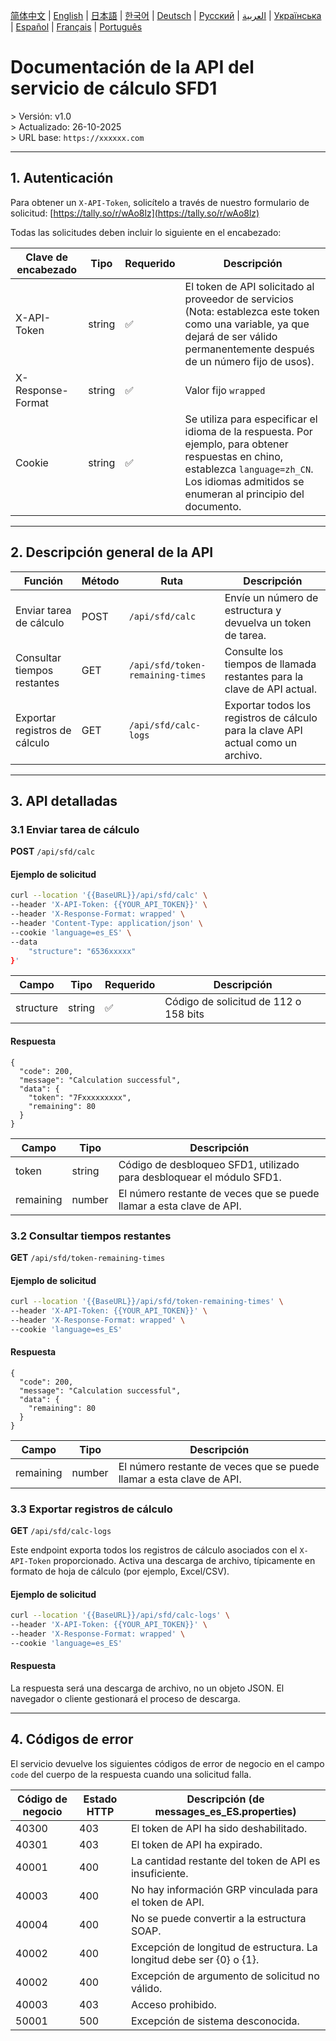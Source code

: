 [ 简体中文](./README.zh.md) | [English](./README.md) | [日本語](./README.ja.md) | [한국어](./README.ko.md) | [Deutsch](./README.de.md) | [Русский](./README.ru.md) | [العربية](./README.ar.md) | [Українська](./README.uk.md) | [Español](./README.es.md) | [Français](./README.fr.md) | [Português](./README.pt.md)

# Documentación de la API del servicio de cálculo SFD1
&gt; Versión: v1.0  
&gt; Actualizado: 26-10-2025  
&gt; URL base: `https://xxxxxx.com`  

---

## 1. Autenticación

Para obtener un `X-API-Token`, solicítelo a través de nuestro formulario de solicitud: [https://tally.so/r/wAo8lz](https://tally.so/r/wAo8lz)

Todas las solicitudes deben incluir lo siguiente en el encabezado:

| Clave de encabezado | Tipo | Requerido | Descripción |
|---|---|---|---|
| X-API-Token | string | ✅ | El token de API solicitado al proveedor de servicios (Nota: establezca este token como una variable, ya que dejará de ser válido permanentemente después de un número fijo de usos). |
| X-Response-Format | string | ✅ | Valor fijo `wrapped` |
| Cookie | string | ✅ | Se utiliza para especificar el idioma de la respuesta. Por ejemplo, para obtener respuestas en chino, establezca `language=zh_CN`. Los idiomas admitidos se enumeran al principio del documento. |

---

## 2. Descripción general de la API

| Función | Método | Ruta | Descripción |
|---|---|---|---|
| Enviar tarea de cálculo | POST | `/api/sfd/calc` | Envíe un número de estructura y devuelva un token de tarea. |
| Consultar tiempos restantes | GET | `/api/sfd/token-remaining-times`| Consulte los tiempos de llamada restantes para la clave de API actual. |
| Exportar registros de cálculo | GET | `/api/sfd/calc-logs` | Exportar todos los registros de cálculo para la clave API actual como un archivo. |

---

## 3. API detalladas

### 3.1 Enviar tarea de cálculo
**POST** `/api/sfd/calc`

#### Ejemplo de solicitud
```bash
curl --location '{{BaseURL}}/api/sfd/calc' \
--header 'X-API-Token: {{YOUR_API_TOKEN}}' \
--header 'X-Response-Format: wrapped' \
--header 'Content-Type: application/json' \
--cookie 'language=es_ES' \
--data 
    "structure": "6536xxxxx"
}'
```

| Campo | Tipo | Requerido | Descripción |
|---|---|---|---|
| structure | string | ✅ | Código de solicitud de 112 o 158 bits |

#### Respuesta
```
{
  "code": 200,
  "message": "Calculation successful",
  "data": {
    "token": "7Fxxxxxxxxx",
    "remaining": 80
  }
}
```

| Campo | Tipo | Descripción |
|---|---|---|
| token | string | Código de desbloqueo SFD1, utilizado para desbloquear el módulo SFD1. |
| remaining | number | El número restante de veces que se puede llamar a esta clave de API. |


### 3.2 Consultar tiempos restantes
**GET** `/api/sfd/token-remaining-times`

#### Ejemplo de solicitud
```bash
curl --location '{{BaseURL}}/api/sfd/token-remaining-times' \
--header 'X-API-Token: {{YOUR_API_TOKEN}}' \
--header 'X-Response-Format: wrapped' \
--cookie 'language=es_ES'
```

#### Respuesta
```
{
  "code": 200,
  "message": "Calculation successful",
  "data": {
    "remaining": 80
  }
}
```

| Campo | Tipo | Descripción |
|---|---|---|
| remaining | number | El número restante de veces que se puede llamar a esta clave de API. |


### 3.3 Exportar registros de cálculo


**GET** `/api/sfd/calc-logs`




Este endpoint exporta todos los registros de cálculo asociados con el `X-API-Token` proporcionado. Activa una descarga de archivo, típicamente en formato de hoja de cálculo (por ejemplo, Excel/CSV). 



#### Ejemplo de solicitud


```bash
curl --location '{{BaseURL}}/api/sfd/calc-logs' \
--header 'X-API-Token: {{YOUR_API_TOKEN}}' \
--header 'X-Response-Format: wrapped' \
--cookie 'language=es_ES'
```



#### Respuesta

La respuesta será una descarga de archivo, no un objeto JSON. El navegador o cliente gestionará el proceso de descarga.



---



## 4. Códigos de error 



El servicio devuelve los siguientes códigos de error de negocio en el campo `code` del cuerpo de la respuesta cuando una solicitud falla.



| Código de negocio | Estado HTTP | Descripción (de messages_es_ES.properties) |
|---|---|---|
| 40300 | 403 | El token de API ha sido deshabilitado. |
| 40301 | 403 | El token de API ha expirado. |
| 40001 | 400 | La cantidad restante del token de API es insuficiente. |
| 40003 | 400 | No hay información GRP vinculada para el token de API. |
| 40004 | 400 | No se puede convertir a la estructura SOAP. |
| 40002 | 400 | Excepción de longitud de estructura. La longitud debe ser {0} o {1}. |
| 40002 | 400 | Excepción de argumento de solicitud no válido. |
| 40003 | 403 | Acceso prohibido. |
| 50001 | 500 | Excepción de sistema desconocida. |
